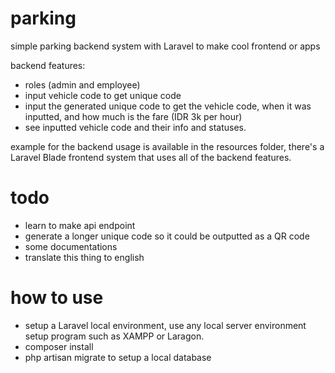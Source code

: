 # parking
simple parking backend system with Laravel to make cool frontend or apps

backend features:
- roles (admin and employee)
- input vehicle code to get unique code
- input the generated unique code to get the vehicle code, when it was inputted, and how much is the fare (IDR 3k per hour)
- see inputted vehicle code and their info and statuses.

example for the backend usage is available in the resources folder, there's a Laravel Blade frontend system that uses all of the backend features.

# todo
- learn to make api endpoint
- generate a longer unique code so it could be outputted as a QR code
- some documentations
- translate this thing to english

# how to use
- setup a Laravel local environment, use any local server environment setup program such as XAMPP or Laragon.
- composer install
- php artisan migrate to setup a local database
